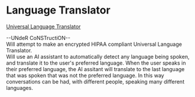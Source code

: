 # Language Translator

<a href="https://universal-language-translator.pages.dev/">Universal Language Translator</a>

--UNdeR CoNSTructiON-- <br>
Will attempt to make an encrypted HIPAA compliant Universal Language Translator. <br>
Will use an AI assistant to automatically detect any language being spoken, and translate it to the user's preferred language.
When the user speaks in their preferred language, the AI assitant will translate to the last language that was spoken that was not the preferred language. In this way conversations can be had, with different people, speaking many different languages. 
